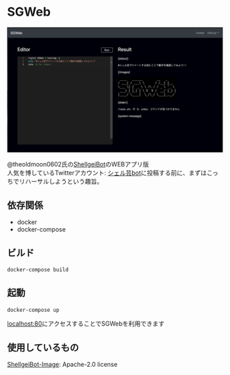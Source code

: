 # SGWeb

![screenshot](screenshot.png)

@theoldmoon0602氏の[ShellgeiBot](https://github.com/theoldmoon0602/ShellgeiBot)のWEBアプリ版  
人気を博しているTwitterアカウント: [シェル芸bot](https://twitter.com/minyoruminyon)に投稿する前に、まずはこっちでリハーサルしようという趣旨。

## 依存関係

- docker  
- docker-compose  

## ビルド

```sh
docker-compose build
```

## 起動

```sh
docker-compose up
```

[localhost:80](http://localhost:80)にアクセスすることでSGWebを利用できます


## 使用しているもの

[ShellgeiBot-Image](https://github.com/theoldmoon0602/ShellgeiBot-Image): Apache-2.0 license
